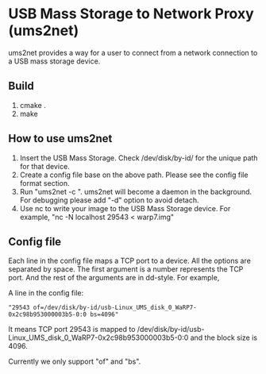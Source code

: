 USB Mass Storage to Network Proxy (ums2net)
======================================================

ums2net provides a way for a user to connect from a network connection to a
USB mass storage device.


## Build

 1. cmake .
 2. make

## How to use ums2net

 1. Insert the USB Mass Storage. Check /dev/disk/by-id/ for the unique path
    for that device.
 2. Create a config file base on the above path. Please see the config file
    format section.
 3. Run "ums2net -c <ConfigFile>". ums2net will become a daemon in the
    background. For debugging please add "-d" option to avoid detach.
 4. Use nc to write your image to the USB Mass Storage device. For example,
    "nc -N localhost 29543 < warp7.img"

## Config file

Each line in the config file maps a TCP port to a device. All the options are
separated by space. The first argument is a number represents the TCP port.
And the rest of the arguments are in dd-style. For example,

A line in the config file:
~~~
"29543 of=/dev/disk/by-id/usb-Linux_UMS_disk_0_WaRP7-0x2c98b953000003b5-0:0 bs=4096"
~~~
It means TCP port 29543 is mapped to /dev/disk/by-id/usb-Linux_UMS_disk_0_WaRP7-0x2c98b953000003b5-0:0 and the block size is 4096.

Currently we only support "of" and "bs".